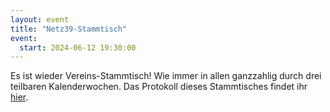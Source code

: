 ```yaml
---
layout: event
title: "Netz39-Stammtisch"
event:
  start: 2024-06-12 19:30:00
---
```


Es ist wieder Vereins-Stammtisch! Wie immer in allen ganzzahlig durch drei teilbaren Kalenderwochen. Das Protokoll dieses Stammtisches findet ihr [hier](https://wiki.netz39.de/stammtisch:2024:2024-06-12).
